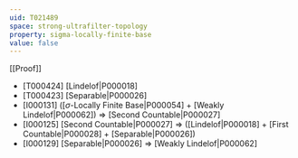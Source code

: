 ```yaml
---
uid: T021489
space: strong-ultrafilter-topology
property: sigma-locally-finite-base
value: false
---
```

[[Proof]]

* [T000424] [Lindelof|P000018]
* [T000423] [Separable|P000026]
* [I000131] ([$\sigma$-Locally Finite Base|P000054] + [Weakly Lindelof|P000062]) => [Second Countable|P000027]
* [I000125] [Second Countable|P000027] => ([Lindelof|P000018] + [First Countable|P000028] + [Separable|P000026])
* [I000129] [Separable|P000026] => [Weakly Lindelof|P000062]

